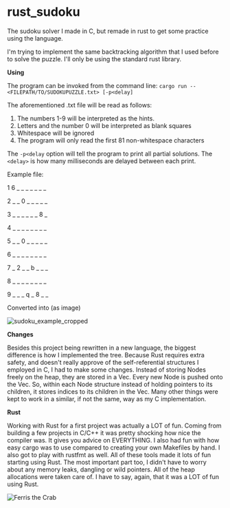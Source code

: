 # rust_sudoku
The sudoku solver I made in C, but remade in rust to get some practice using the language.

I'm trying to implement the same backtracking algorithm that I used before to solve the puzzle.
I'll only be using the standard rust library.

**Using**

The program can be invoked from the command line:
`cargo run -- <FILEPATH/TO/SUDOKUPUZZLE.txt> [-p<delay]`

The aforementioned .txt file will be read as follows:

1. The numbers 1-9 will be interpreted as the hints.
2. Letters and the number 0 will be interpreted as blank squares
3. Whitespace will be ignored
4. The program will only read the first 81 non-whitespace characters

The `-p<delay` option will tell the program to print all partial solutions. The `<delay>` is how many milliseconds are
delayed between each print.

Example file:

1  6 _  _  _  _  _  _  _

2  _  _  0  _  _  _  _  _

3  _  _  _  _  _  _  8  _

4  _  _  _  _  _  _  _  _

5  _  _  0  _  _  _  _  _

6  _  _  _  _  _  _  _  _

7  _  2  _  _  b  _  _  _

8  _  _  _  _  _  _  _  _

9  _  _  _  q  _  8  _  _

Converted into (as image)

![sudoku_example_cropped](https://user-images.githubusercontent.com/100320298/169367764-f1fe46eb-6326-4101-97dc-d9b1d3471e8b.png)

**Changes**

Besides this project being rewritten in a new language, the biggest difference is how I implemented the tree. Because Rust 
requires extra safety, and doesn't really approve of the self-referential structures I employed in C, I had to make some
changes. Instead of storing Nodes freely on the heap, they are stored in a Vec. Every new Node is pushed onto the Vec. 
So, within each Node structure instead of holding pointers to its children, it stores indices to its children in the Vec.
Many other things were kept to work in a similar, if not the same, way as my C implementation.

**Rust**

Working with Rust for a first project was actually a LOT of fun. Coming from building a few projects in C/C++ it was pretty
shocking how nice the compiler was. It gives you advice on EVERYTHING. I also had fun with how easy cargo was to use 
compared to creating your own Makefiles by hand. I also got to play with rustfmt as well. All of these tools made it lots
of fun starting using Rust. The most important part too, I didn't have to worry about any memory leaks, dangling or wild pointers.
All of the heap allocations were taken care of. I have to say, again, that it was a LOT of fun using Rust.

![Ferris the Crab](https://rustacean.net/assets/rustacean-orig-noshadow.png)

